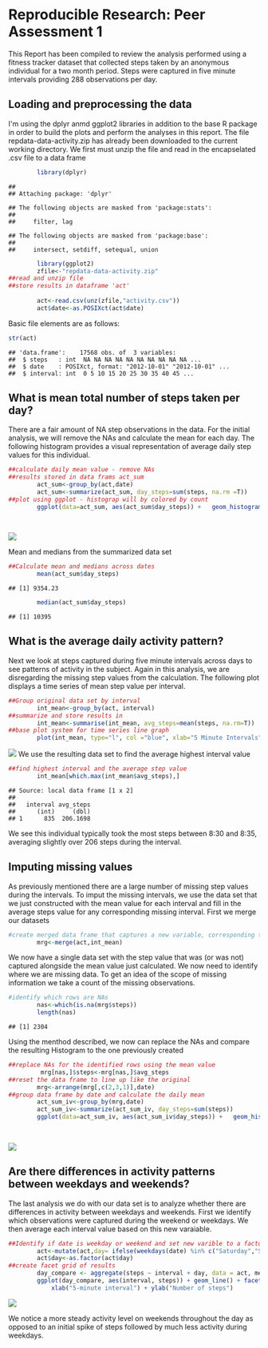 # Reproducible Research: Peer Assessment 1
This Report has been compiled to review the analysis performed using a fitness tracker dataset that collected steps taken by an anonymous individual for a two month period.  Steps were captured in five minute intervals providing 288 observations per day.

## Loading and preprocessing the data
I'm using the dplyr anmd ggplot2 libraries in addition to the base R package in order to build the plots and perform the analyses in this report.
The file repdata-data-activity.zip has already been downloaded to the current working directory.  We first must unzip the file and read in the encapselated .csv file to a data frame


```r
        library(dplyr)
```

```
## 
## Attaching package: 'dplyr'
```

```
## The following objects are masked from 'package:stats':
## 
##     filter, lag
```

```
## The following objects are masked from 'package:base':
## 
##     intersect, setdiff, setequal, union
```

```r
        library(ggplot2)
        zfile<-"repdata-data-activity.zip"
##read and unzip file
##store results in dataframe 'act'        
        
        act<-read.csv(unz(zfile,"activity.csv"))
        act$date<-as.POSIXct(act$date)
```
Basic file elements are as follows:


```r
str(act)
```

```
## 'data.frame':	17568 obs. of  3 variables:
##  $ steps   : int  NA NA NA NA NA NA NA NA NA NA ...
##  $ date    : POSIXct, format: "2012-10-01" "2012-10-01" ...
##  $ interval: int  0 5 10 15 20 25 30 35 40 45 ...
```


## What is mean total number of steps taken per day?
There are a fair amount of NA step observations in the data.  For the initial analysis, we will remove the NAs and calculate the mean for each day.  The following histogram provides a visual representation of average daily step values for this individual.


```r
##calculate daily mean value - remove NAs
##results stored in data frams act_sum
        act_sum<-group_by(act,date)
        act_sum<-summarize(act_sum, day_steps=sum(steps, na.rm =T))
##plot using ggplot - histograp will by colored by count        
        ggplot(data=act_sum, aes(act_sum$day_steps)) +   geom_histogram(aes(y =..count..,fill=..count..), 
                                                                        col="red", 
                                                                        bins=40)+labs(title="Histogram of Daily Steps") +labs(x="Daily Steps", y="Frequency")
```

![](PA1_template_files/figure-html/Calc_mean-1.png)<!-- -->

Mean and medians from the summarized data set


```r
##Calculate mean and medians across dates       
        mean(act_sum$day_steps)
```

```
## [1] 9354.23
```

```r
        median(act_sum$day_steps)
```

```
## [1] 10395
```



## What is the average daily activity pattern?
Next we look at steps captured during five minute intervals across days to see patterns of activity in the subject.  Again in this analysis, we are disregarding the missing step values from the calculation.  The following plot displays a time series of mean step value per interval.

```r
##Group original data set by interval
        int_mean<-group_by(act, interval)
##summarize and store results in
        int_mean<-summarise(int_mean, avg_steps=mean(steps, na.rm=T))
##base plot system for time series line graph        
        plot(int_mean, type="l", col ="blue", xlab="5 Minute Intervals", ylab="Step Count",main="Average Interval Step Count")
```

![](PA1_template_files/figure-html/interval_mean-1.png)<!-- -->
We use the resulting data set to find the average highest interval value


```r
##find highest interval and the average step value        
        int_mean[which.max(int_mean$avg_steps),]
```

```
## Source: local data frame [1 x 2]
## 
##   interval avg_steps
##      (int)     (dbl)
## 1      835  206.1698
```

We see this individual typically took the most steps between 8:30 and 8:35, averaging slightly over 206 steps during the interval.


## Imputing missing values
As previously mentioned there are a large number of missing step values during the intervals.  To imput the missing intervals, we use the data set that we just constructed with the mean value for each interval and fill in the average steps value for any corresponding missing interval.
First we merge our datasets

```r
#create merged data frame that captures a new variable, corresponding to the mean for the interval        
        mrg<-merge(act,int_mean)
```

We now have a single data set with the step value that was (or was not) captured alongside the mean value just calculated.  We now need to identify where we are missing data.  To get an idea of the scope of missing information we take a count of the missing observations.

```r
#identify which rows are NAs        
        nas<-which(is.na(mrg$steps))
        length(nas)
```

```
## [1] 2304
```


Using the menthod described, we now can replace the NAs and compare the resulting Histogram to the one previously created


```r
##replace NAs for the identified rows using the mean value       
         mrg[nas,]$steps<-mrg[nas,]$avg_steps
##reset the data frame to line up like the original
        mrg<-arrange(mrg[,c(2,3,1)],date)
##group data frame by date and calculate the daily mean      
        act_sum_iv<-group_by(mrg,date)
        act_sum_iv<-summarize(act_sum_iv, day_steps=sum(steps))
        ggplot(data=act_sum_iv, aes(act_sum_iv$day_steps)) +   geom_histogram(aes(y =..count..,fill=..count..), 
                                                                        col="red", 
                                                                        bins=40)+labs(title="Histogram of Daily Steps") + labs(x="Daily Steps", y="Frequency")
```

![](PA1_template_files/figure-html/hist2-1.png)<!-- -->



## Are there differences in activity patterns between weekdays and weekends?
The last analysis we do with our data set is to analyze whether there are differences in activity between weekdays and weekends.  First we identify which observations were captured during the weekend or weekdays.  We then average each interval value based on this new varaiable.


```r
##Identify if date is weekday or weekend and set new varible to a factor        
        act<-mutate(act,day= ifelse(weekdays(date) %in% c("Saturday","Sunday"),"Weekend","Weekday"))
        act$day<-as.factor(act$day)
##create facet grid of results        
        day_compare <- aggregate(steps ~ interval + day, data = act, mean)
        ggplot(day_compare, aes(interval, steps)) + geom_line() + facet_grid(day ~ .) + 
            xlab("5-minute interval") + ylab("Number of steps")
```

![](PA1_template_files/figure-html/weekday-1.png)<!-- -->



We notice a more steady activity level on weekends throughout the day as opposed to an initial spike of steps followed by much less activity during weekdays.
